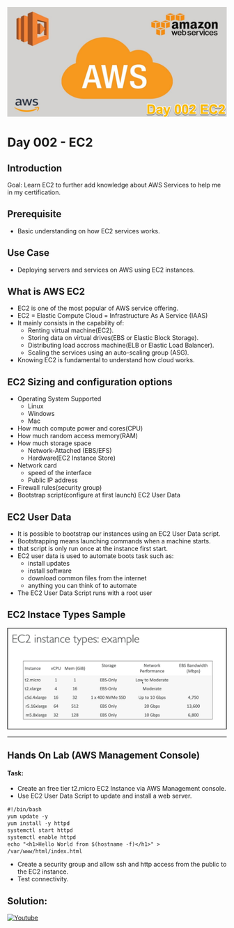![placeholder image](https://github.com/mfranciscojr/100-Days-Of-Cloud/blob/b09b56dea78bc5e78a4f240e92ab815d844c90aa/images/Day002/day002.png)

# Day 002 - EC2

## Introduction

Goal: Learn EC2 to further add knowledge about AWS Services to help me in my certification.

## Prerequisite

- Basic understanding on how EC2 services works.

## Use Case

- Deploying servers and services on AWS using EC2 instances.

## What is AWS EC2

- EC2 is one of the most popular of AWS service offering.
- EC2 = Elastic Compute Cloud = Infrastructure As A Service (IAAS)
- It mainly consists in the capability of:
  - Renting virtual machine(EC2).
  - Storing data on virtual drives(EBS or Elastic Block Storage).
  - Distributing load accross machine(ELB or Elastic Load Balancer).
  - Scaling the services using an auto-scaling group (ASG).
- Knowing EC2 is fundamental to understand how cloud works.

## EC2 Sizing and configuration options

- Operating System Supported
  - Linux 
  - Windows
  - Mac
- How much compute power and cores(CPU)
- How much random access memory(RAM)
- How much storage space
  - Network-Attached (EBS/EFS)
  - Hardware(EC2 Instance Store)
- Network card
  - speed of the interface
  -  Public IP address
- Firewall rules(security group)
- Bootstrap script(configure at first launch) EC2 User Data

## EC2 User Data
- It is possible to bootstrap our instances using an EC2 User Data script.
- Bootstrapping means launching commands when a machine starts.
- that script is only run once at the instance first start.
- EC2 user data is used to automate boots task such as:
  - install updates
  - install software
  - download common files from the internet
  - anything you can think of to automate
- The EC2 User Data Script runs with a root user

## EC2 Instace Types Sample

![InstanceType](https://github.com/mfranciscojr/100-Days-Of-Cloud/blob/d07c5f5b060b45f830e37b5c96f9d0f9f34be07c/images/Day002/Ec2-Instance-Type-Examples.png)

---

## Hands On Lab (AWS Management Console)
#### Task:
- Create an free tier t2.micro EC2 Instance via AWS Management console.
- Use EC2 User Data Script to update and install a web server.
```
#!/bin/bash
yum update -y
yum install -y httpd
systemctl start httpd
systemctl enable httpd
echo "<h1>Hello World from $(hostname -f)</h1>" > /var/www/html/index.html
```
- Create a security group and allow ssh and http access from the public to the EC2 instance.
- Test connectivity.
  
## Solution:
[![Youtube](https://img.youtube.com/vi/NGaRHg0VFsc/0.jpg)](https://www.youtube.com/watch?v=NGaRHg0VFsc)
